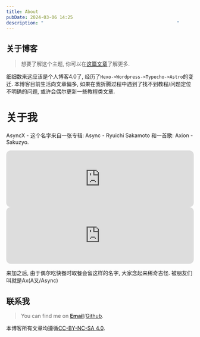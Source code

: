 ```yaml
---
title: About
pubDate: 2024-03-06 14:25
description: "                                                  "
---
```




## 关于博客

> 想要了解这个主题, 你可以在[这篇文章](/posts/2025-01-16)了解更多.

细细数来这应该是个人博客4.0了, 经历了`Hexo->Wordpress->Typecho->Astro`的变迁. 本博客目前生活向文章偏多, 如果在我折腾过程中遇到了找不到教程/问题定位不明确的问题, 或许会偶尔更新一些教程类文章.

# 关于我

AsyncX - 这个名字来自一张专辑: Async - Ryuichi Sakamoto 和一首歌: Axion - Sakuzyo.

<iframe style="border-radius:12px" src="https://open.spotify.com/embed/album/2OKN3NwlITzfVpDJecA4Z3?utm_source=generator" width="100%" height="152" frameBorder="0" allowfullscreen="" allow="autoplay; clipboard-write; encrypted-media; fullscreen; picture-in-picture" loading="lazy"></iframe>
<br>
<iframe style="border-radius:12px" src="https://open.spotify.com/embed/track/25bAHNEr9LFOms6qOzjFsV?utm_source=generator" width="100%" height="152" frameBorder="0" allowfullscreen="" allow="autoplay; clipboard-write; encrypted-media; fullscreen; picture-in-picture" loading="lazy"></iframe>

来加之后, 由于偶尔吃快餐时取餐会留这样的名字, 大家念起来稀奇古怪. 被朋友们叫就是Ax(A叉/Async)

## 联系我

> You can find me on [**Email**](mailto:contact@asyncx.top)/[Github](https://github.com/A5yncX).

本博客所有文章均遵循[CC-BY-NC-SA 4.0](https://creativecommons.org/licenses/by-nc-sa/4.0/deed.en).